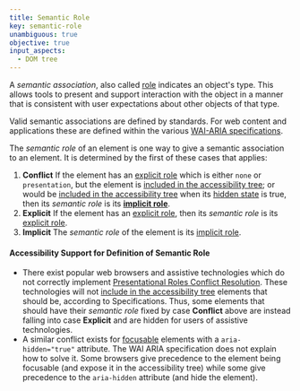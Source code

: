 ```yaml
---
title: Semantic Role
key: semantic-role
unambiguous: true
objective: true
input_aspects:
  - DOM tree
---
```


A _semantic association_, also called [role][] indicates an object's type. This allows tools to present and support interaction with the object in a manner that is consistent with user expectations about other objects of that type.

Valid semantic associations are defined by standards. For web content and applications these are defined within the various [WAI-ARIA specifications][].

The _semantic role_ of an element is one way to give a semantic association to an element. It is determined by the first of these cases that applies:

1. **Conflict** If the element has an [explicit role][] which is either `none` or `presentation`, but the element is [included in the accessibility tree][]; or would be [included in the accessibility tree][] when its [hidden state][] is true, then its _semantic role_ is its **[implicit role][]**.
2. **Explicit** If the element has an [explicit role][], then its _semantic role_ is its [explicit role][].
3. **Implicit** The _semantic role_ of the element is its [implicit role][].

#### Accessibility Support for Definition of Semantic Role

- There exist popular web browsers and assistive technologies which do not correctly implement [Presentational Roles Conflict Resolution][]. These technologies will not [include in the accessibility tree][included in the accessibility tree] elements that should be, according to Specifications. Thus, some elements that should have their _semantic role_ fixed by case **Conflict** above are instead falling into case **Explicit** and are hidden for users of assistive technologies.
- A similar conflict exists for [focusable][] elements with a `aria-hidden="true"` attribute. The WAI ARIA specification does not explain how to solve it. Some browsers give precedence to the element being focusable (and expose it in the accessibility tree) while some give precedence to the `aria-hidden` attribute (and hide the element).

[explicit role]: #explicit-role 'Definition of Explicit Role'
[focusable]: #focusable 'Definition of Focusable'
[hidden state]: #hidden-state 'Definition of hidden state'
[implicit role]: #implicit-role 'Definition of Implicit Role'
[included in the accessibility tree]: #included-in-the-accessibility-tree 'Definition of Included in the Accessibility Tree'
[presentational roles conflict resolution]: https://www.w3.org/TR/wai-aria-1.1/#conflict_resolution_presentation_none 'Presentational Roles Conflict Resolution'
[role]: https://www.w3.org/TR/wai-aria-1.1/#dfn-role 'WAI-ARIA definition of role'
[wai-aria specifications]: #wai-aria-specifications 'Definition of WAI-ARIA specifications'
